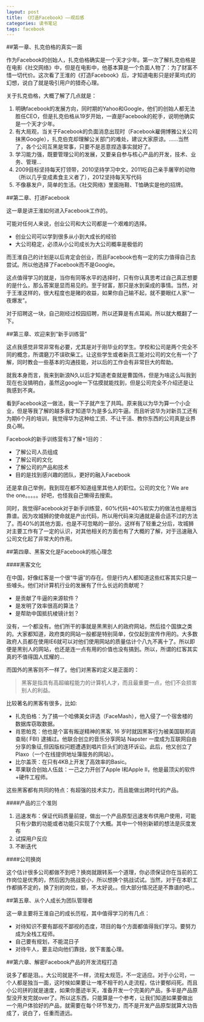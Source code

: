 ```yaml
---
layout: post
title: 《打造Facebook》——观后感
categories: 读书笔记
tags: facebook
---
```


##第一章、扎克伯格的真实一面

作为Facebook的创始人，扎克伯格确实是一个天才少年。第一次了解扎克伯格是在电影《社交网络》中，但是在电影中，他基本算是一个负面人物了：为了财富不惜一切代价。这次看了王淮的《打造Facebook》后，才知道电影只是好莱坞式的幻想，说白了就是吸引用户的猎奇心理。

关于扎克伯格，大概了解了几点就是：

1. 明确facebook的发展方向，同时期的Yahoo和Google，他们的创始人都无法胜任CEO，但是扎克伯格从19岁开始，一直是Facebook的舵手，说明他确实是一个天才少年。
2. 有大局观，当关于Facebook的负面消息出现时（Facebook雇佣博雅公关公司抹黑Google），扎克伯克却理解公关部门的难处，建议大家原谅。……当然了，各个公司互黑是常事，只要不是恶意捏造事实就好了。
3. 学习能力强，既要管理公司的发展，又要亲自参与核心产品的开发，技术、业务、管理…
4. 2009目标坚持每天打领带，2010坚持学习中文，2011吃自己亲手屠宰的动物（所以几乎变成素食主义者了），2012坚持每天写代码
5. 不像暴发户，简单的生活。《社交网络》里面拖鞋、T恤确实是他的招牌。

##第二章、打进Facebook

这一章是讲王淮如何进入Facebook工作的。

可能对任何人来说，创业公司和大公司都是一个艰难的选择。

* 创业公司可以学到很多从小到大成长的经验
* 大公司稳定，必须从小公司成长为大公司概率是极低的

而王淮自己的计划是以后肯定会创业，而且Facebook也有一定的实力值得自己去尝试。所以他选择了Facebook而不是Google。

这点值得学习的就是，当你有同等水平的选择时，只有你认真思考过自己真正想要的是什么，那么答案是显而易见的。至于财富，那只是水到渠成的事情。当然，对于王淮这样的，很大程度也是赌的收益，如果你自己输不起，就不要眼红人家“一夜爆发”。

对于招聘这一块，自己刚经过校园招聘，所以还算是有点耳闻。所以就大概翻了一下。


##第三章、欢迎来到“新手训练营”

这点我感觉非常非常有必要，尤其是对于刚毕业的学生。学校和公司是两个完全不同的概念，所谓磨刀不误砍柴工。让这些学生或者新员工能对公司的文化有一个了解，同时教会一些基本的沟通技能，对以后的工作会有非常巨大的帮助。

就我本身而言，我来到新浪N久以后才知道老查就是曹国伟，但是为啥这么叫我到现在也没搞明白，虽然这google一下估摸就能找到，但是公司完全不介绍还是让我感到不爽。

看到Facebook这一做法，我一下子就产生了共鸣。原来我以为华为算一个小企业，但是等我了解的越多我才知道华为是多么的牛逼。而且听说华为对新员工还有为期6个月的培训，我觉得华为这种给工资、不让干活、教你东西的公司真是业界良心啊。

Facebook的新手训练营有3了解+1目的：

* 了解公司人员组成
* 了解公司的文化
* 了解公司的产品和技术
* 目的是找到感兴趣的团队，更好的融入Facebook

还是拿自己举例，我到现在都不知道组里其他人的职位。公司的文化？We are the one。。。。。好吧，也怪我自己懒得去搜索。

同时，我觉得Facebook对于新手训练营，60%代码+40%软实力的做法也是相当靠谱。因为攻城狮的使命就是产出代码，所以用代码来沟通就是最合适不过的方法了。而40%的其他方面，也是不可忽略的一部分。这样有了轻重之分后，攻城狮对主要工作有了一定的认识，对其他相关的方面也有了大概的了解，对于迅速融入公司文化起了非常大的作用。


##第四章、黑客文化是Facebook的核心理念



####黑客文化

在中国，好像红客是一个很“牛逼”的存在。但是行内人都知道这些红客其实只是一些噱头。他们对计算机行业的发展有了什么长远的贡献呢？

* 是贡献了牛逼的来源软件？
* 是发明了效率很高的算法？
* 是帮助中国抵抗棱镜计划？

没有，一个都没有。他们所干的事就是黑黑别人的政府网站，然后挂个国旗之类的。大家都知道，政府类的网站一般都是特别简单，仅仅起到宣传作用的。大多数政府人员都在使用IE6就可以对他们使用网站的质量估计个八九不离十了。所以即便是黑别人的网站，也还是连一点有用的价值也没有搞到。所以，所谓的红客其实真的不值得国人炫耀的…

而国外的黑客则不一样了。他们对黑客的定义是正面的：

> 黑客是指具有高超编程能力的计算机人才，而且最重要一点，他们不会损害别人的利益。

比较著名的黑客有很多，比如:

* 扎克伯格：为了搞一个哈佛美女评选（FaceMash），他入侵了一个宿舍楼的数据库窃取数据。
* 肖恩帕克：他也是个富有叛逆精神的黑客, 16 岁时就因黑客行为被美国联邦调查局( FBI) 逮捕过。他联合创立的音乐分享网站 Napster 一度成为互联网自由分享的象征,但因版权问题遭遇到唱片巨头们的连环诉讼。此后，他又创立了Plaxo（一个在线提供地址簿服务的网站）。
* 比尔盖茨：在只有4KB上开发了高效率的Basic。
* 苹果联合创始人伍兹：一己之力开创了Apple I和Apple II，他是最顶尖的软件+硬件工程师。

这些黑客都有共同的特点：有超强的技术实力，而且能做出跨时代的产品。

####产品的三个准则

1. 迅速发布：保证代码质量前提，做出一个产品原型迅速发布供用户使用，可能只有少数的功能或者功能只实现了个大概。其中一个特别新颖的想法是灰度发布
2. 试探用户反应
3. 不断迭代 

####公司换岗

这个估计很多公司都做不到吧？换岗就跟转系一个道理，你必须保证你在当前的工作岗位是优秀的，然后因为挑战变小，所以想换个挑战试试。当然，对于在本职工作都搞不定的，换了别的岗位，额，不太好说。。但大部分情况还是不靠谱的吧。。

##第五章、从个人成长为团队管理者

这一章主要将王淮自己的成长历程，其中值得学习的有几点：

* 对待知识不要有鄙视不鄙视的态度，项目的每个方面都值得我们学习。要努力成为全栈工程师。
* 自己要有规划，不能混日子
* 对待牛人，要主动向他们靠拢，放下害羞心理。

##第六章、解密Facebook产品的开发流程打造

说多了都是泪。。大公司就是不一样，流程太规范，不一定适应。对于小公司，一个人都是独当一面，这时候如果要让一堆不相干的人走流程，估计要郁闷死。而且小公司拼的就是速度，如果你墨迹半天，准备开发一个完美的产品，多半是产品原型没开发完就over了。所以这东西，只能算是一个参考，让我们知道如果要做出一个用户体验好的产品，就需要在每个环节发力，而不是开发产品原型就算大功告成了，说白了，任重而道远。
